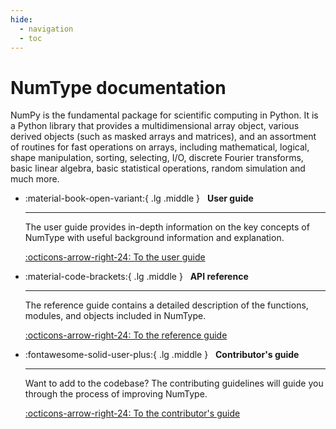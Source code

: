 ```yaml
---
hide:
  - navigation
  - toc
---
```


# NumType documentation

NumPy is the fundamental package for scientific computing in Python.
It is a Python library that provides a multidimensional array object, various
derived objects (such as masked arrays and matrices), and an assortment of
routines for fast operations on arrays, including mathematical, logical, shape
manipulation, sorting, selecting, I/O, discrete Fourier transforms, basic linear
algebra, basic statistical operations, random simulation and much more.

<div class="grid cards" markdown>

- :material-book-open-variant:{ .lg .middle } &nbsp; __User guide__

    ---

    The user guide provides in-depth information on the key concepts of
    NumType with useful background information and explanation.

    [:octicons-arrow-right-24: To the user guide](user_guide.md)

- :material-code-brackets:{ .lg .middle } &nbsp; __API reference__

    ---

    The reference guide contains a detailed description of the functions,
    modules, and objects included in NumType.

    [:octicons-arrow-right-24: To the reference guide](reference.md)

- :fontawesome-solid-user-plus:{ .lg .middle } &nbsp; __Contributor's guide__

    ---

    Want to add to the codebase? The contributing guidelines will guide you
    through the process of improving NumType.

    [:octicons-arrow-right-24: To the contributor's guide](contributing.md)

</div>

